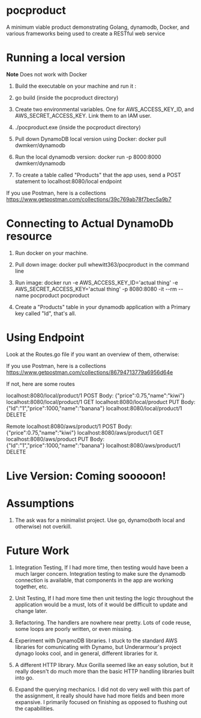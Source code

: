 # pocproduct

A minimum viable product demonstrating Golang, dynamodb, Docker, and various frameworks being used to create a RESTful web service

# Running a local version 

****Note**** 
Does not work with Docker

1. Build the executable on your machine and run it : 
  1. go build (inside the pocproduct directory) 
  2. Create two environmental variables. One for AWS_ACCESS_KEY_ID, and AWS_SECRET_ACCESS_KEY. Link them to an IAM user.
  3. ./pocproduct.exe (inside the pocproduct directory) 

2. Pull down DynamoDB local version using Docker: docker pull dwmkerr/dynamodb

3. Run the local dynamodb version: docker run -p 8000:8000 dwmkerr/dynamodb

4. To create a table called "Products" that the app uses, send a POST statement to localhost:8080/local endpoint

If you use Postman, here is a collections https://www.getpostman.com/collections/39c769ab78f7bec5a9b7

# Connecting to Actual DynamoDb resource

1. Run docker on your machine.

2. Pull down image: docker pull whewitt363/pocproduct in the command line

3. Run image: docker run -e AWS_ACCESS_KEY_ID='actual thing' -e AWS_SECRET_ACCESS_KEY='actual thing' -p 8080:8080 -it --rm --name pocproduct pocproduct

4. Create a "Products" table in your dynamodb application with a Primary key called "Id", that's all.

# Using Endpoint

Look at the Routes.go file if you want an overview of them, otherwise: 

If you use Postman, here is a collections https://www.getpostman.com/collections/86794713779a6956d64e

If not, here are some routes

localhost:8080/local/product/1 POST
  Body: {"price":0.75,"name":"kiwi"}
localhost:8080/local/product/1 GET
localhost:8080/local/product PUT
  Body: {"Id":"1","price":1000,"name":"banana"}
localhost:8080/local/product/1 DELETE

Remote
localhost:8080/aws/product/1 POST
  Body: {"price":0.75,"name":"kiwi"}
localhost:8080/aws/product/1 GET
localhost:8080/aws/product PUT
  Body: {"Id":"1","price":1000,"name":"banana"}
localhost:8080/aws/product/1 DELETE

# Live Version: Coming sooooon!

# Assumptions

1. The ask was for a minimalist project. Use go, dynamo(both local and otherwise) not overkill.

# Future Work

1. Integration Testing, If I had more time, then testing would have been a much larger concern. Integration testing to make sure the dynamodb connection is available, that components in the app are working together, etc. 

2. Unit Testing, If I had more time then unit testing the logic throughout the application would be a must, lots of it would be difficult to update and change later.

3. Refactoring. The handlers are nowhere near pretty. Lots of code reuse, some loops are poorly written, or even missing. 

4. Experiment with DynamoDB libraries. I stuck to the standard AWS libraries for comunicating with Dynamo, but Underarmour's project dynago looks cool, and in general, different libraries for it.

5. A different HTTP library. Mux Gorilla seemed like an easy solution, but it really doesn't do much more than the basic HTTP handling libraries built into go.

6. Expand the querying mechanics. I did not do very well with this part of the assignment, it really should have had more fields and been more expansive. I primarily focused on finishing as opposed to flushing out the capabilities.
